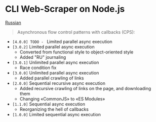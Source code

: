 # CLI Web-Scraper on Node.js

[Russian](/README.RU.md)

> Asynchronous flow control patterns with callbacks (CPS):
* <code>[4.0.0] TODO - </code> Limited parallel async execution
* <code>[3.0.2]</code> Limited parallel async execution
    * Converted from functional style to object-oriented style 
    * Added "RU" journaling
* <code>[3.0.1]</code> Unlimited parallel async execution  
    * Race condition fix
* <code>[3.0.0]</code> Unlimited parallel async execution  
    * Added parallel crawling of links
* <code>[2.0.0]</code> Sequential recursive async execution  
    * Added recursive crawling of links on the page, and downloading them
    * Changing «CommonJS» to «ES Modules»
* <code>[1.1.0]</code> Sequential async execution  
    * Reorganizing the hell of callbacks
* <code>[1.0.0]</code> Limited sequential async execution  